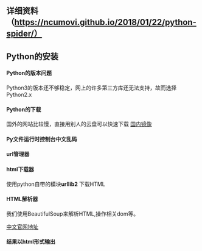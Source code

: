 
## 详细资料（https://ncumovi.github.io/2018/01/22/python-spider/）

## Python的安装

#### Python的版本问题

 Python3的版本还不够稳定，网上的许多第三方库还无法支持，故而选择Python2.x

#### Python的下载

 国外的网站比较慢，直接用别人的云盘可以快速下载 [国内镜像](https://pan.baidu.com/s/1kU5OCOB#list/path=%2Fpub%2Fpython)

#### Py文件运行时控制台中文乱码

#### url管理器 

#### html下载器

 使用python自带的模块**urllib2** 下载HTML

#### HTML解析器

 我们使用BeautifulSoup来解析HTML,操作相关dom等。

 [中文官网地址](http://beautifulsoup.readthedocs.io/zh_CN/v4.4.0/)

#### 结果以html形式输出

    

